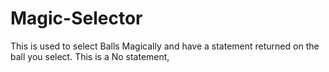 # Magic-Selector
This is used to select Balls Magically and have a statement returned on the ball you select.
This is a No statement,
